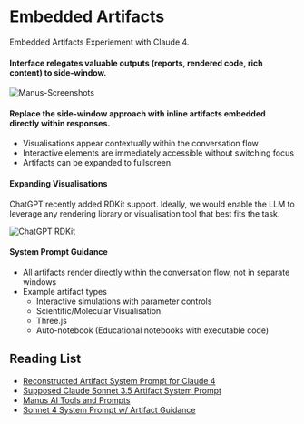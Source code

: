 # Embedded Artifacts

Embedded Artifacts Experiement with Claude 4.

#### Interface relegates valuable outputs (reports, rendered code, rich content) to side-window.

![Manus-Screenshots](https://github.com/user-attachments/assets/60b023a0-f6b5-4679-84bb-b908a6694b8e)

#### Replace the side-window approach with inline artifacts embedded directly within responses.
- Visualisations appear contextually within the conversation flow
- Interactive elements are immediately accessible without switching focus
- Artifacts can be expanded to fullscreen


#### Expanding Visualisations
ChatGPT recently added RDKit support. Ideally, we would enable the LLM to leverage any rendering library or visualisation tool that best fits the task.

![ChatGPT RDKit](https://github.com/user-attachments/assets/bfe5128a-ef2a-4113-8965-68e209c7f4aa)

#### System Prompt Guidance
- All artifacts render directly within the conversation flow, not in separate windows
- Example artifact types
  - Interactive simulations with parameter controls
  - Scientific/Molecular Visualisation
  - Three.js
  - Auto-notebook (Educational notebooks with executable code)

## Reading List

- [Reconstructed Artifact System Prompt for Claude 4](https://simonwillison.net/2025/May/25/claude-4-system-prompt/#artifacts-the-missing-manual)
- [Supposed Claude Sonnet 3.5 Artifact System Prompt](https://gist.github.com/dedlim/6bf6d81f77c19e20cd40594aa09e3ecd)
- [Manus AI Tools and Prompts](https://gist.github.com/jlia0/db0a9695b3ca7609c9b1a08dcbf872c9)
- [Sonnet 4 System Prompt w/ Artifact Guidance](https://github.com/asgeirtj/system_prompts_leaks/blob/main/Anthropic/claude-sonnet-4.md)
